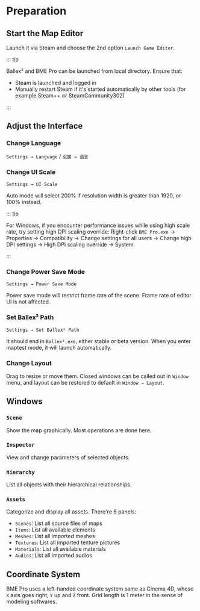 # Preparation

## Start the Map Editor

Launch it via Steam and choose the 2nd option `Launch Game Editor`.

::: tip

Ballex² and BME Pro can be launched from local directory. Ensure that:

- Steam is launched and logged in
- Manually restart Steam if it's started automatically by other tools (for example Steam++ or SteamCommunity302)

:::

## Adjust the Interface

### Change Language

`Settings → Language` / `设置 → 语言`

### Change UI Scale

`Settings → UI Scale`

Auto mode will select 200% if resolution width is greater than 1920, or 100% instead.

::: tip

For Windows, if you encounter performance issues while using high scale rate, try setting high DPI scaling override: Right-click `BME Pro.exe` → Properties → Compatibility → Change settings for all users → Change high DPI settings → High DPI scaling override → System.

:::

### Change Power Save Mode

`Settings → Power Save Mode`

Power save mode will restrict frame rate of the scene. Frame rate of editor UI is not affected.

### Set Ballex² Path

`Settings → Set Ballex² Path`

It should end in `Ballex².exe`, either stable or beta version. When you enter maptest mode, it will launch automatically.

### Change Layout

Drag to resize or move them. Closed windows can be called out in `Window` menu, and layout can be restored to default in `Window → Layout`.

## Windows

### `Scene`

Show the map graphically. Most operations are done here.

### `Inspector`

View and change parameters of selected objects.

### `Hierarchy`

List all objects with their hierarchical relationships.

### `Assets`

Categorize and display all assets. There're 6 panels:

- `Scenes`: List all source files of maps
- `Items`: List all available elements
- `Meshes`: List all imported meshes
- `Textures`: List all imported texture pictures
- `Materials`: List all available materials
- `Audios`: List all imported audios

## Coordinate System

BME Pro uses a left-handed coordinate system same as Cinema 4D, whose `X` axis goes right, `Y` up and `Z` front. Grid length is 1 meter in the sense of modeling softwares.
